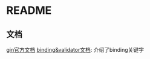 # README
## 文档
[gin官方文档](https://gin-gonic.com/docs/examples/bind-uri/)
[binding&validator文档](https://gin-gonic.com/docs/examples/binding-and-validation/): 介绍了binding关键字